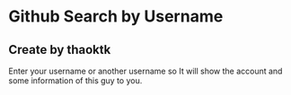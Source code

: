 # Github Search by Username
## Create by thaoktk

Enter your username or another username so It will show the account and some information of this guy to you.
